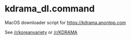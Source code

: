 # kdrama_dl.command

MacOS downloader script for https://kdrama.anontpp.com

See [/r/koreanvariety](https://www.reddit.com/r/koreanvariety/comments/723mtd/i_created_this_website_that_streams_korean_shows/) or [/r/KDRAMA](https://www.reddit.com/r/KDRAMA/comments/723n1y/i_created_this_website_that_streams_korean_shows/)
